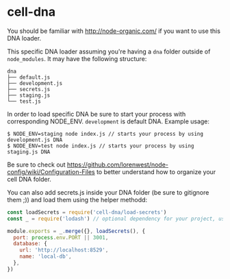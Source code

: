 # cell-dna

You should be familiar with http://node-organic.com/ if you want to use this DNA loader.

This specific DNA loader assuming you're having a `dna` folder outside of `node_modules`. It may have the following structure:

```
dna
├── default.js
├── development.js
├── secrets.js
├── staging.js
└── test.js
```

In order to load specific DNA be sure to start your process with corresponding NODE_ENV. `development` is default DNA. Example usage:

```
$ NODE_ENV=staging node index.js // starts your process by using development.js DNA
$ NODE_ENV=test node index.js // starts your process by using staging.js DNA
```

Be sure to check out https://github.com/lorenwest/node-config/wiki/Configuration-Files to better understand how to organize your cell DNA folder.

You can also add secrets.js inside your DNA folder (be sure to gitignore them ;)) and load them using the helper methodd:

```js
const loadSecrets = require('cell-dna/load-secrets')
const _ = require('lodash') // optional dependency for your project, use whatever you like for deep copy

module.exports = _.merge({}, loadSecrets(), {
  port: process.env.PORT || 3001,
  database: {
    url: 'http://localhost:8529',
    name: 'local-db',
  },
})
```
